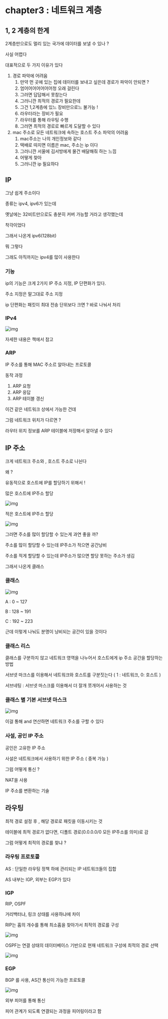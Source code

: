 # chapter3 : 네트워크 계층

## 1, 2 계층의 한계

2계층만으로도 멀리 있는 국가에 데이터를 보낼 수 있나 ?

사실 어렵다

대표적으로 두 가지 이유가 있다

1. 경로 파악에 어려움
   1. 만약 먼 곳에 있는 집에 데이터를 보내고 싶은데 경로가 파악이 안되면 ?
   2. 엄어어어어어어어청 오래 걸린다
   3. 그러면 답답해서 못참는다
   4. 그러니깐 최적의 경로가 필요한데
   5. 그건 1,2계층에 있느 장비만으로느 불가능 !
   6. 라우터라는 장비가 필요
   7. 라우터를 통해 라우팅 수행
   8. 그러면 최적의 경로로 빠르게 도달할 수 있다
2. mac 주소로 모든 네트워크에 속하는 호스트 주소 파악의 어려움
   1. mac주소는 나의 개인정보와 같다
   2. 택배로 따지면 이름은 mac, 주소는 ip 이다
   3. 그러니깐 서울에 김서방에게 물건 배달해줘 하는 느낌
   4. 어떻게 찾아
   5. 그러니깐 ip 필요하다

## IP

그냥 쉽게 주소이다

종류는 ipv4, ipv6가 있는데

옛날에는 32비트만으로도 충분히 커버 가능할 거라고 생각했는데

착각이었다

그래서 나온게 ipv6(128bit)

뭐 그렇다

그래도 아직까지는 ipv4를 많이 사용한다

### 기능

ip의 기능은 크게 2가지 IP 주소 지정, IP 단편화가 있다.

주소 지정은 말그대로 주소 지정

ip 단편화는 패킷이 최대 전송 단위보다 크면 ? 바로 나눠서 처리

### IPv4

![img](../img/chap3_IPv4.png)

자세한 내용은 책에서 참고

### ARP

IP 주소를 통해 MAC 주소르 알아내는 프로토콜

동작 과정

1. ARP 요청
2. ARP 응답
3. ARP 테이블 갱신

이건 같은 네트워크 상에서 가능한 건데

그럼 네트워크 위치가 다르면 ?

라우터 위치 정보를 ARP 테이블에 저장해서 알아낼 수 있다

## IP 주소

크게 네트워크 주소와 , 호스트 주소로 나뉜다

왜 ?

유동적으로 호스트에 IP를 할당하기 위해서 !

많은 호스트에 IP주소 할당

![img](../img/chap3_다호스트.png)

적은 호스트에 IP주소 할당

![img](../img/chap3_소호스트.png)

그러면 주소를 많이 할당할 수 있는게 과연 좋을 까?

주소를 많이 할당할 수 있는데 IP주소가 적으면 공간낭비

주소를 적게 할당할 수 있는데 IP주소가 많으면 할당 못하는 주소가 생김

그래서 나온게 클래스

### 클래스

![img](../img/chap3_클래스.png)

A : 0 ~ 127

B : 128 ~ 191

C : 192 ~ 223

근데 이렇게 나눠도 분명이 낭비되는 공간이 있을 것이다

### 클래스 리스

클래스를 구분하지 않고 네트워크 영역을 나누어서 호스트에게 ip 주소 공간을 할당하는 방법

서브넷 마크스를 이용해서 네트워크와 호스트를 구분짓는다 ( 1 : 네트워크, 0: 호스트 )

서브네팅 : 서브넷 마스크를 이용해서 더 잘개 쪼개어서 사용하는 것

### 클래스 별 기본 서브넷 마스크

![img](../img/chap3_서브넷마스크.png)

이걸 통해 and 연산하면 네트워크 주소를 구할 수 있다

### 사설, 공인 IP 주소

공인은 고유한 IP 주소

사설은 네트워크에서 사용하기 위한 IP 주소 ( 중복 가능 )

그럼 어떻게 통신 ?

NAT을 사용

IP 주소를 변환하는 기술

## 라우팅

최적 경로 설정 후 , 해당 경로로 패킷을 이동시키는 것

테이블에 최적 경로가 없다면, 디폴트 경로(0.0.0.0/0 모든 IP주소를 의미)로 감

그럼 어떻게 최적의 경로를 찾냐 ?

### 라우팅 프로토콜

AS : 단일한 라우팅 정책 하에 관리되는 IP 네트워크들의 집합

AS 내부는 IGP, 외부는 EGP가 있다

### IGP

RIP, OSPF

거리백터냐, 링크 상태를 사용하냐에 차이

RIP는 홉의 개수를 통해 최소홉을 찾아가서 최적의 경로를 구성

![img](../img/chap3_RIP.png)

OSPF는 연결 상태의 데이터베이스 기반으로 현재 네트워크 구성에 최적의 경로 선택

![img](../img/chap3_OSPF.png)

### EGP

BGP 를 사용, AS간 통신이 가능한 프로토콜

![img](../img/chap3_BGP.png)

외부 피어를 통해 통신

피어 관계가 되도록 연결되는 과정을 피어링이라고 함
